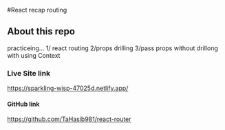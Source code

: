 #React recap routing 
## About this repo
practiceing...
1/ react routing 
2/props drilling
3/pass props without drillong with using Context
### Live Site link 
https://sparkling-wisp-47025d.netlify.app/
#### GitHub link 
https://github.com/TaHasib981/react-router
